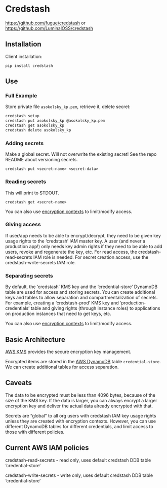 # Credstash

https://github.com/fugue/credstash
or
https://github.com/LuminalOSS/credstash

## Installation

Client installation:

`pip install credstash`


## Use

### Full Example

Store private file `asokolsky_kp.pem`, retrieve it, delete secret:

```sh
credstash setup
credstash put asokolsky_kp @asokolsky_kp.pem
credstash get asokolsky_kp
credstash delete asokolsky_kp
```

### Adding secrets

Make a global secret.  Will not overwrite the existing secret!
See the repo README about versioning secrets.

`credstash put <secret-name> <secret-data>`

### Reading secrets

This will print to STDOUT.

`credstash get <secret-name>`

You can also use
[encryption contexts](http://docs.aws.amazon.com/kms/latest/developerguide/encrypt-context.html)
to limit/modify access.

### Giving access

If user/app needs to be able to encrypt/decrypt, they need to be given key usage
rights to the ‘credstash’ IAM master key.  A user (and never a production app!)
only needs key admin rights if they need to be able to add users, revoke and
regenerate the key, etc.  For read access, the credstash-read-secrets IAM role
is needed.  For secret creation access, use the credstash-write-secrets IAM
role.

### Separating secrets

By default, the ‘credstash’ KMS key and the ‘credential-store’ DynamoDB table
are used for access and storing secrets.  You can create additional keys and
tables to allow separation and compartmentalization of secrets.  For example,
creating a ‘credstash-prod’ KMS key and ‘production-credentials’ table and
giving rights (through instance roles) to applications on production instances
that need to get keys, etc.

You can also use
[encryption contexts](http://docs.aws.amazon.com/kms/latest/developerguide/encrypt-context.html)
to limit/modify access.

## Basic Architecture

[AWS KMS](https://docs.aws.amazon.com/kms/latest/developerguide/overview.html)
provides the secure encryption key management.

Encrypted items are stored in the
[AWS DynamoDB](https://docs.aws.amazon.com/amazondynamodb/latest/developerguide/Introduction.html)
table `credential-store`. We can create additional tables for access separation.

## Caveats

The data to be encrypted must be less than 4096 bytes, because of the size of
the KMS key.  If the data is larger, you can always encrypt a larger encryption
key and deliver the actual data already encrypted with that.

Secrets are “global” to all org users with credstash IAM key usage rights unless
they are created with encryption contexts.  However, you can use different
DynamoDB tables for different credentials, and limit access to those with
different policies.

## Current AWS IAM policies

credstash-read-secrets - read only, uses default credstash DDB table
‘credential-store’

credstash-write-secrets - write only, uses default credstash DDB table
‘credential-store’
